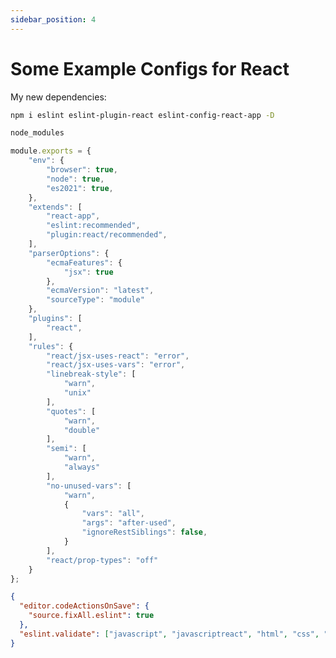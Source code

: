 ```yaml
---
sidebar_position: 4
---
```


# Some Example Configs for React


My new dependencies:
```sh
npm i eslint eslint-plugin-react eslint-config-react-app -D
```

```txt title=".eslintignore" showLineNumbers
node_modules
```

```js title=".eslintrc.js" showLineNumbers
module.exports = {
	"env": {
		"browser": true,
		"node": true,
		"es2021": true,
	},
	"extends": [
		"react-app",
		"eslint:recommended",
		"plugin:react/recommended",
	],
	"parserOptions": {
		"ecmaFeatures": {
			"jsx": true
		},
		"ecmaVersion": "latest",
		"sourceType": "module"
	},
	"plugins": [
		"react",
	],
	"rules": {
		"react/jsx-uses-react": "error",
		"react/jsx-uses-vars": "error",
		"linebreak-style": [
			"warn",
			"unix"
		],
		"quotes": [
			"warn",
			"double"
		],
		"semi": [
			"warn",
			"always"
		],
		"no-unused-vars": [
			"warn", 
			{
				"vars": "all",
				"args": "after-used",
				"ignoreRestSiblings": false,
			}
		],
		"react/prop-types": "off"
	}
};
```

```json title=".vscode/settings.json" showLineNumbers
{
  "editor.codeActionsOnSave": {
    "source.fixAll.eslint": true
  },
  "eslint.validate": ["javascript", "javascriptreact", "html", "css", "scss"],
}
```
